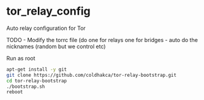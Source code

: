 # tor_relay_config
Auto relay configuration for Tor

TODO - Modify the torrc file (do one for relays one for bridges - auto do the nicknames (random but we control etc)

Run as root

```sh
apt-get install -y git
git clone https://github.com/coldhakca/tor-relay-bootstrap.git
cd tor-relay-bootstrap
./bootstrap.sh
reboot
```
